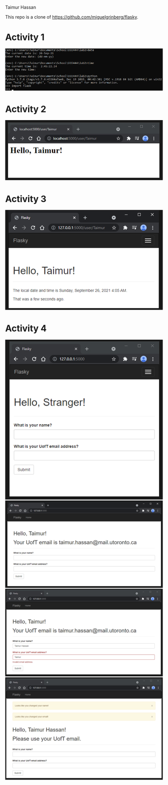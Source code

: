 Taimur Hassan

This repo is a clone of https://github.com/miguelgrinberg/flasky.

# Activity 1
![1](/screenshots/activity1.png)

# Activity 2
![2](/screenshots/activity2.png)

# Activity 3
![3](/screenshots/activity3.png)

# Activity 4
![4.1](/screenshots/activity4-1.png)
![4.2](/screenshots/activity4-2.png)
![4.3](/screenshots/activity4-3.png)
![4.4](/screenshots/activity4-4.png)